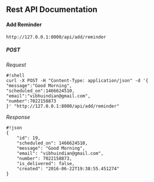 
 Rest API Documentation
-----------------------------

#### **Add Reminder**


    http://127.0.0.1:8000/api/add/reminder

##### **POST**

*Request*

    #!shell
    curl -X POST -H "Content-Type: application/json" -d '{
    "message":"Good Morning",
    "scheduled_on":1466624510,
    "email":"vibhuindian@gmail.com",
    "number":7022158873
    }' "http://127.0.0.1:8000/api/add/reminder"


*Response*
```
#!json
{
    "id": 19,
    "scheduled_on": 1466624510,
    "message": "Good Morning",
    "email": "vibhuindian@gmail.com",
    "number": 7022158873,
    "is_delivered": false,
    "created": "2016-06-22T19:38:55.451274"
}
```